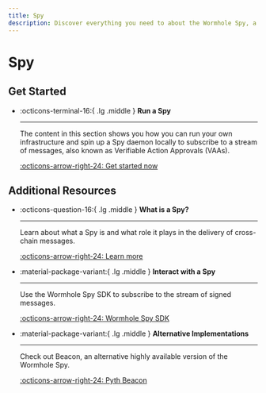 ```yaml
---
title: Spy
description: Discover everything you need to about the Wormhole Spy, a daemon that watches the Guardian Network and subscribe to signed messages.
---
```


# Spy

## Get Started

<div class="grid cards" markdown>

-   :octicons-terminal-16:{ .lg .middle } __Run a Spy__

    ---

    The content in this section shows you how you can run your own infrastructure and spin up a Spy daemon locally to subscribe to a stream of messages, also known as Verifiable Action Approvals (VAAs).

    [:octicons-arrow-right-24: Get started now](/infrastructure/spy/run-spy/)

</div>

## Additional Resources

<div class="grid cards" markdown>

-   :octicons-question-16:{ .lg .middle } __What is a Spy?__

    ---

    Learn about what a Spy is and what role it plays in the delivery of cross-chain messages.

    [:octicons-arrow-right-24: Learn more](/learn/infrastructure/spy)

-   :material-package-variant:{ .lg .middle } __Interact with a Spy__

    ---

    Use the Wormhole Spy SDK to subscribe to the stream of signed messages.

    [:octicons-arrow-right-24: Wormhole Spy SDK](https://github.com/wormhole-foundation/wormhole/blob/main/spydk/js/README.md)

-   :material-package-variant:{ .lg .middle } __Alternative Implementations__

    ---

    Check out Beacon, an alternative highly available version of the Wormhole Spy.

    [:octicons-arrow-right-24: Pyth Beacon](https://github.com/pyth-network/beacon)

</div>
